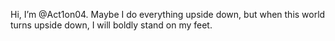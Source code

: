 Hi, I’m @Act1on04. 
Maybe I do everything upside down, but when this world turns upside down, I will boldly stand on my feet.

<!---
Act1on04/Act1on04 is a ✨ special ✨ repository because its `README.md` (this file) appears on your GitHub profile.
You can click the Preview link to take a look at your changes.
--->
